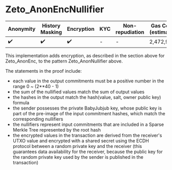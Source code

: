 # Zeto_AnonEncNullifier

| Anonymity          | History Masking    | Encryption         | KYC | Non-repudiation | Gas Cost (estimate) |
| ------------------ | ------------------ | ------------------ | --- | --------------- | ------------------- |
| :heavy_check_mark: | :heavy_check_mark: | :heavy_check_mark: | -   | -               | 2,472,994           |

This implementation adds encryption, as described in the section above for Zeto_AnonEnc, to the pattern Zeto_AnonNullifier above.

The statements in the proof include:

- each value in the output commitments must be a positive number in the range 0 ~ (2\*\*40 - 1)
- the sum of the nullified values match the sum of output values
- the hashes in the output match the hash(value, salt, owner public key) formula
- the sender possesses the private BabyJubjub key, whose public key is part of the pre-image of the input commitment hashes, which match the corresponding nullifiers
- the nullifiers represent input commitments that are included in a Sparse Merkle Tree represented by the root hash
- the encrypted values in the transaction are derived from the receiver's UTXO value and encrypted with a shared secret using the ECDH protocol between a random private key and the receiver (this guarantees data availability for the receiver, because the public key for the random private key used by the sender is published in the transaction)
